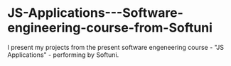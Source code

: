 # JS-Applications---Software-engineering-course-from-Softuni
I present my projects from the present software engeneering course - "JS Applications" - performing by Softuni.
